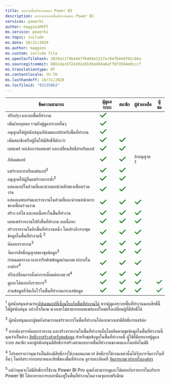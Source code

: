 ```yaml
---
title: บทบาทพื้นที่ทำงานของ Power BI
description: ตารางบทบาทพื้นที่ทำงานของ Power BI
services: powerbi
author: maggiesMSFT
ms.service: powerbi
ms.topic: include
ms.date: 10/21/2020
ms.author: maggies
ms.custom: include file
ms.openlocfilehash: 3828a11f4b4447f6484e121fec84fb44d702c86a
ms.sourcegitcommit: 8861dac6724202a5b3be456a6aff8f3584e0cccf
ms.translationtype: HT
ms.contentlocale: th-TH
ms.lasthandoff: 10/31/2020
ms.locfileid: "93135862"
---
```

|ขีดความสามารถ   | ผู้ดูแลระบบ  | สมาชิก  | ผู้ช่วยเหลือ  | ผู้ชม |
|---|---|---|---|---|
| ปรับปรุง และลบพื้นที่ทำงาน  | ![เครื่องหมายถูก](media/power-bi-workspace-roles-table/green-checkmark.png) |   |   |   | 
| เพิ่ม/ลบบุคคล รวมถึงผู้ดูแลระบบอื่นๆ  |  ![เครื่องหมายถูก](media/power-bi-workspace-roles-table/green-checkmark.png) |   |   |   |
| อนุญาตให้ผู้สนับสนุนอัปเดตแอปสำหรับพื้นที่ทำงาน  |  ![เครื่องหมายถูก](media/power-bi-workspace-roles-table/green-checkmark.png) |   |   |   |
| เพิ่มสมาชิกหรือผู้อื่นให้มีสิทธิ์ที่ต่ำกว่า  |  ![เครื่องหมายถูก](media/power-bi-workspace-roles-table/green-checkmark.png) | ![เครื่องหมายถูก](media/power-bi-workspace-roles-table/green-checkmark.png)  |   |   |
| เผยแพร่ ยกเลิกการเผยแพร่ และเปลี่ยนสิทธิ์สำหรับแอป |  ![เครื่องหมายถูก](media/power-bi-workspace-roles-table/green-checkmark.png) | ![เครื่องหมายถูก](media/power-bi-workspace-roles-table/green-checkmark.png)  |   |   |
| อัปเดตแอป |  ![เครื่องหมายถูก](media/power-bi-workspace-roles-table/green-checkmark.png) | ![เครื่องหมายถูก](media/power-bi-workspace-roles-table/green-checkmark.png)  |  ถ้าอนุญาต <sup>1</sup>  |   |
| แชร์รายการหรือแชร์แอป<sup>2</sup> |  ![เครื่องหมายถูก](media/power-bi-workspace-roles-table/green-checkmark.png) | ![เครื่องหมายถูก](media/power-bi-workspace-roles-table/green-checkmark.png)  |   |   |
| อนุญาตให้ผู้อื่นแชร์รายการซ้ำ<sup>2</sup> |  ![เครื่องหมายถูก](media/power-bi-workspace-roles-table/green-checkmark.png) | ![เครื่องหมายถูก](media/power-bi-workspace-roles-table/green-checkmark.png)  |   |   |
| แสดงแอปในส่วนที่แนะนำบนหน้าหลักของเพื่อนร่วมงาน |  ![เครื่องหมายถูก](media/power-bi-workspace-roles-table/green-checkmark.png) | ![เครื่องหมายถูก](media/power-bi-workspace-roles-table/green-checkmark.png)  |   |   |
| แสดงแดชบอร์ดและรายงานในส่วนที่แนะนำบนหน้าแรกของเพื่อนร่วมงาน |  ![เครื่องหมายถูก](media/power-bi-workspace-roles-table/green-checkmark.png) | ![เครื่องหมายถูก](media/power-bi-workspace-roles-table/green-checkmark.png)  | ![เครื่องหมายถูก](media/power-bi-workspace-roles-table/green-checkmark.png) |   |
| สร้าง แก้ไข และลบเนื้อหาในพื้นที่ทำงาน  |  ![เครื่องหมายถูก](media/power-bi-workspace-roles-table/green-checkmark.png) | ![เครื่องหมายถูก](media/power-bi-workspace-roles-table/green-checkmark.png)  | ![เครื่องหมายถูก](media/power-bi-workspace-roles-table/green-checkmark.png)  |   |
| เผยแพร่รายงานไปยังพื้นที่ทำงาน ลบเนื้อหา  |  ![เครื่องหมายถูก](media/power-bi-workspace-roles-table/green-checkmark.png) | ![เครื่องหมายถูก](media/power-bi-workspace-roles-table/green-checkmark.png)  | ![เครื่องหมายถูก](media/power-bi-workspace-roles-table/green-checkmark.png)  |   |
| สร้างรายงานในอีกพื้นที่ทำงานหนึ่ง โดยอ้างอิงจากชุดข้อมูลในพื้นที่ทำงานนี้ <sup>2</sup> |  ![เครื่องหมายถูก](media/power-bi-workspace-roles-table/green-checkmark.png) | ![เครื่องหมายถูก](media/power-bi-workspace-roles-table/green-checkmark.png)  | ![เครื่องหมายถูก](media/power-bi-workspace-roles-table/green-checkmark.png)  |   |
| คัดลอกรายงาน<sup>3</sup> | ![เครื่องหมายถูก](media/power-bi-workspace-roles-table/green-checkmark.png) | ![เครื่องหมายถูก](media/power-bi-workspace-roles-table/green-checkmark.png) | ![เครื่องหมายถูก](media/power-bi-workspace-roles-table/green-checkmark.png) |  |
| จัดการสิทธิ์อนุญาตของชุดข้อมูล<sup>3</sup> | ![เครื่องหมายถูก](media/power-bi-workspace-roles-table/green-checkmark.png) | ![เครื่องหมายถูก](media/power-bi-workspace-roles-table/green-checkmark.png) | ![เครื่องหมายถูก](media/power-bi-workspace-roles-table/green-checkmark.png) |  |
| กำหนดตารางเวลาการรีเฟรชข้อมูลผ่านเกตเวย์ภายในองค์กร<sup>4</sup> | ![เครื่องหมายถูก](media/power-bi-workspace-roles-table/green-checkmark.png) | ![เครื่องหมายถูก](media/power-bi-workspace-roles-table/green-checkmark.png) | ![เครื่องหมายถูก](media/power-bi-workspace-roles-table/green-checkmark.png) |  |
| ปรับเปลี่ยนการตั้งค่าการเชื่อมต่อเกตเวย์<sup>4</sup> | ![เครื่องหมายถูก](media/power-bi-workspace-roles-table/green-checkmark.png) | ![เครื่องหมายถูก](media/power-bi-workspace-roles-table/green-checkmark.png) | ![เครื่องหมายถูก](media/power-bi-workspace-roles-table/green-checkmark.png) |  |
| ดูและโต้ตอบกับรายการ<sup>5</sup> |  ![เครื่องหมายถูก](media/power-bi-workspace-roles-table/green-checkmark.png) | ![เครื่องหมายถูก](media/power-bi-workspace-roles-table/green-checkmark.png)  | ![เครื่องหมายถูก](media/power-bi-workspace-roles-table/green-checkmark.png)  | ![เครื่องหมายถูก](media/power-bi-workspace-roles-table/green-checkmark.png)  |
| อ่านข้อมูลที่จัดเก็บไว้ในพื้นที่ทำงานกระแสข้อมูล | ![เครื่องหมายถูก](media/power-bi-workspace-roles-table/green-checkmark.png) | ![เครื่องหมายถูก](media/power-bi-workspace-roles-table/green-checkmark.png) | ![เครื่องหมายถูก](media/power-bi-workspace-roles-table/green-checkmark.png) | ![เครื่องหมายถูก](media/power-bi-workspace-roles-table/green-checkmark.png) |

<sup>1</sup> ผู้สนับสนุนสามารถ[อัปเดตแอปที่เชื่อมโยงกับพื้นที่ทำงานได้](../collaborate-share/service-create-the-new-workspaces.md#allow-contributors-to-update-the-app) หากผู้ดูแลระบบพื้นที่ทำงานมอบสิทธิ์นี้ให้ผู้สนับสนุน อย่างไรก็ตาม พวกเขาไม่สามารถเผยแพร่แอปใหม่หรือเปลี่ยนผู้ที่มีสิทธิ์ได้

<sup>2</sup> ผู้สนับสนุนและผู้ชมยังสามารถแชร์รายการในพื้นที่ทำงานได้หากพวกเขามีสิทธิ์การแชร์ต่อ

<sup>3</sup> หากต้องการคัดลอกรายงาน และสร้างรายงานในพื้นที่ทำงานอื่นโดยยึดตามชุดข้อมูลในพื้นที่ทำงานนี้ คุณจำเป็นต้อง [สิทธิ์การสร้างสำหรับชุดข้อมูล](../connect-data/service-datasets-build-permissions.md) สำหรับชุดข้อมูลในพื้นที่ทำงานนี้ ผู้ใช้ที่มีบทบาทผู้ดูแลระบบ สมาชิก และผู้สนับสนุนมีสิทธิ์การสร้างผ่านบทบาทพื้นที่ทำงานของตนเองโดยอัตโนมัติ

<sup>4</sup> โปรดทราบว่าคุณจำเป็นต้องมีสิทธิ์การใช้งานบนเกตเวย์ สิทธิ์การใช้งานเหล่านั้นได้รับการจัดการในที่อื่นๆ โดยอิสระจากบทบาทและสิทธิ์ของพื้นที่ทำงาน ดูรายละเอียดที่ [จัดการเกตเวย์ภายในองค์กร](/data-integration/gateway/service-gateway-manage)

<sup>5</sup> แม้ว่าคุณจะไม่มีสิทธิ์การใช้งาน Power BI Pro คุณยังสามารถดูและโต้ตอบกับรายการในบริการ Power BI ได้หากรายการเหล่านั้นอยู่ในพื้นที่ทำงานในความจุแบบพรีเมียม
